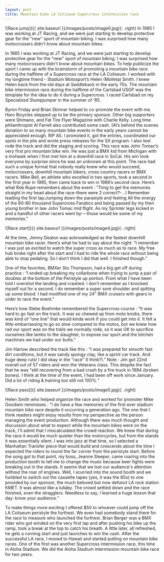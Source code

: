 ```yaml
---
layout: post
title: Mountain bike LA Coliseum Supercross intermission race
---
```


![Race jump]({{ site.baseurl }}/images/posts/image0.jpg){: .right}
In 1985 I was working at JT Racing, and we were just starting to develop protective gear for the "new" sport of mountain biking. I was surprised how many motocrossers didn't know about mountain bikes.

In 1985 I was working at JT Racing, and we were just starting to develop protective gear for the "new" sport of mountain biking. I was surprised how many motocrossers didn't know about mountain bikes. To help publicize the sport I came up with the brainstorm of promoting a mountain bike race during the halftime of a Supercross race at the LA Coliseum. I worked with my longtime friend - Stadium Motosport’s Helen (Molleta) Smith. I knew Helen back from the old days at Saddleback in the early 70s.  The mountain bike intermission race during the halftime of the Carlsbad USGP was the template for the idea to do it during a Supercross. I raced Carlsbad on my Specialized Stumpjumper in the summer of ‘85.

Byron Friday and Brian Skinner helped to co-promote the event with me. Haro Bicycles stepped up to be the primary sponsor. Other big supporters were Shimano, and Fat Tire Flyer Magazine with Charlie Kelly. Long time philanthropist Al Farrell also contributed some cash. (Al’s behind the scenes donation to so many mountain bike events in the early years cannot be appreciated enough. RIP Al).  I promoted it, got the entries, coordinated our spots in the pits and wrote press releases for the SX program. I also test rode the track and did the staging and scoring.  This race was John Tomac‘s very first pro mountain bike win. He was just a BMX kid from Michigan with a mohawk when I first met him at a downhill race in SoCal. His win took everyone by surprise since he was an unknown at this point. The race had such a unique format that nobody really knew who would succeed, motocrossers, downhill mountain bikers, cross country racers or BMX racers.  Mike Bell, an athlete who excelled in two sports, took a second in the first year in 1985, then came back to win in 1986’s second race. Here’s what Rob Rupe remembers about the event : “Tring to get the memories straight in my head about the race-there were 2 correct?-...I Remember leading the first lap;Jumping down the parastyle and feeling All the energy of the 60-80 thousand Supercross Fanatics and being passed by my then young brother in law John Tomac mid flight. As my Sprinter legs kicked in and a handful of other racers went by---those would be some of my memories.”

![Race start]({{ site.baseurl }}/images/posts/image4.jpg){: .right}

At the time, Jimmy Deaton was acknowledged as the fastest downhill mountain bike racer. Here’s what he had to say about the night: “I remember I was just as excited to watch the super cross as much as to race. My free hub broke right after the start and I had to ride the whole race without being able to stop pedaling. So I don’t think I did that well. I finished though.”

One of the favorites, BMXer Stu Thompson, had a big get off during practice : “I ended up breaking my collarbone when trying to jump a pair of doubles at the bottom of the Peristyle up portion. From what I have been told I overshot the landing and crashed. I don't remember as I knocked myself out for a second. I do remember a super sore shoulder and spitting up some blood. I had modified one of my 24" BMX cruisers with gears in order to race the event.”

Here’s how Stebe Boehmke remembered the Supercross course : “It was hard to go fast on the track. It was so chewed up from moto knobs, there was kind of “one line” that would kinda work if you could get into it. It felt a little embarrassing to go so slow compared to the motos, but we knew how rad our sport was on the trails we normally rode, so it was OK to sacrifice ourselves like lambs to the slaughter, to expose our sport and the bitchen machines we had under our butts.”

Jim Harlow described the track like this : “I was prepared for smooth fast dirt conditions, but it was sandy spongy clay, like a sprint car track. And huge deep ruts! I did okay in the "race" (I think?).” Note : Jim got 22nd overall out of 57 riders and won the Veterans class. This despite the fact that he was “still recovering from a bad crash by a fire truck in 1984 (broken bones). I think at the time of the event, I had been off work since January. Did a lot of riding & training but still not 100%.“

![Race pass]({{ site.baseurl }}/images/posts/image5.jpg){: .right}

Helen Smith who helped organize the race and worked for promoter Mike Goodwin reminisses : “I do have a few memories of the first ever stadium mountain bike race despite it occurring a generation ago. The one that I think readers might enjoy results from my perspective as the person managing the event production. Although there was much thought and discussion about what to expect while the mountain bikes were on the track, I'll admit that I miscalculated the crowd reaction. We knew that during the race it would be much quieter than the motorcycles, but from the stands it was essentially silent. I was into jazz at that time, so I selected a Manhattan Transfer piece that would build and crescendo about the time I expected the riders to round the far corner from the peristyle start. Before the song got to that point, my boss, Jeanne Sleeper, came roaring into the production booth to tell me to change the music because beer fights were breaking out in the stands. It seems that we lost our audience's attention without the roar of engines. Well, I scurried into the sound booth and we fumbled to switch out the cassette tapes (yes, it was the 80s) to one provided by our sponsor, the much beloved but now defunct LA rock station KMET.  It was almost like a lullaby. The crowd settled down and the race finished, even the stragglers. Needless to say, I learned a huge lesson that day: know your audience.“

 To make things more exciting I offered $50 to whoever could jump off the LA Coliseum peristyle the furthest. We even had somebody stand there for the race to measure who launched the furthest. Brian Berger was a BMX rider who got winded on the very first lap and after pushing his bike up the ramp, took a break at the top to catch his breath. A little later, all refreshed, he gets a running start and just launches to win the cash.
After the successful LA race, I moved to Hawaii and started putting on mountain bike races. One of the first was another Supercross intermission race, this time in Aloha Stadium. We did the Aloha Stadium intermission mountain bike race for two years. 




